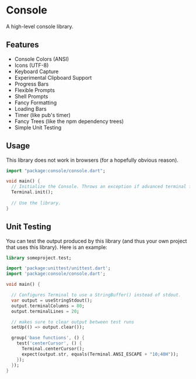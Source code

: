 # Console

A high-level console library.

## Features

- Console Colors (ANSI)
- Icons (UTF-8)
- Keyboard Capture
- Experimental Clipboard Support
- Progress Bars
- Flexible Prompts
- Shell Prompts
- Fancy Formatting
- Loading Bars
- Timer (like pub's timer)
- Fancy Trees (like the npm dependency trees)
- Simple Unit Testing

## Usage

This library does not work in browsers (for a hopefully obvious reason).

```dart
import "package:console/console.dart";

void main() {
  // Initialize the Console. Throws an exception if advanced terminal features are not supported.
  Terminal.init();
  
  // Use the library.
}
```

## Unit Testing

You can test the output produced by this library (and thus your own project that uses this library). Here is an example:


```dart
library someproject.test;

import 'package:unittest/unittest.dart';
import 'package:console/console.dart';

void main() {

  // Configures Terminal to use a StringBuffer() instead of stdout.
  var output = useStringStdout();
  output.terminalColumns = 80;
  output.terminalLines = 20;

  // makes sure to clear output between test runs
  setUp(() => output.clear());

  group('base functions', () {
    test('centerCursor', () {
      Terminal.centerCursor();
      expect(output.str, equals(Terminal.ANSI_ESCAPE + "10;40H"));
    });
  });
}
```
